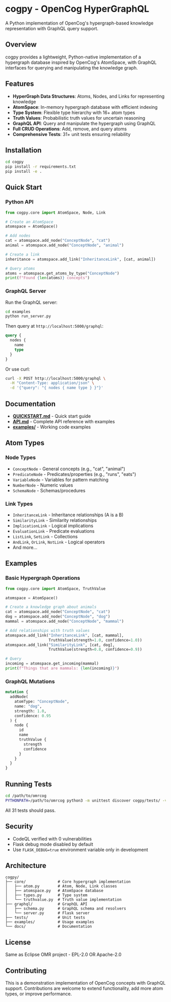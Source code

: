 # cogpy - OpenCog HyperGraphQL

A Python implementation of OpenCog's hypergraph-based knowledge representation with GraphQL query support.

## Overview

cogpy provides a lightweight, Python-native implementation of a hypergraph database inspired by OpenCog's AtomSpace, with GraphQL interfaces for querying and manipulating the knowledge graph.

## Features

- **HyperGraph Data Structures**: Atoms, Nodes, and Links for representing knowledge
- **AtomSpace**: In-memory hypergraph database with efficient indexing
- **Type System**: Flexible type hierarchy with 16+ atom types
- **Truth Values**: Probabilistic truth values for uncertain reasoning
- **GraphQL API**: Query and manipulate the hypergraph using GraphQL
- **Full CRUD Operations**: Add, remove, and query atoms
- **Comprehensive Tests**: 31+ unit tests ensuring reliability

## Installation

```bash
cd cogpy
pip install -r requirements.txt
pip install -e .
```

## Quick Start

### Python API

```python
from cogpy.core import AtomSpace, Node, Link

# Create an AtomSpace
atomspace = AtomSpace()

# Add nodes
cat = atomspace.add_node("ConceptNode", "cat")
animal = atomspace.add_node("ConceptNode", "animal")

# Create a link
inheritance = atomspace.add_link("InheritanceLink", [cat, animal])

# Query atoms
atoms = atomspace.get_atoms_by_type("ConceptNode")
print(f"Found {len(atoms)} concepts")
```

### GraphQL Server

Run the GraphQL server:

```bash
cd examples
python run_server.py
```

Then query at `http://localhost:5000/graphql`:

```graphql
query {
  nodes {
    name
    type
  }
}
```

Or use curl:

```bash
curl -X POST http://localhost:5000/graphql \
  -H "Content-Type: application/json" \
  -d '{"query": "{ nodes { name type } }"}'
```

## Documentation

- **[QUICKSTART.md](QUICKSTART.md)** - Quick start guide
- **[API.md](API.md)** - Complete API reference with examples
- **[examples/](examples/)** - Working code examples

## Atom Types

### Node Types
- `ConceptNode` - General concepts (e.g., "cat", "animal")
- `PredicateNode` - Predicates/properties (e.g., "runs", "eats")
- `VariableNode` - Variables for pattern matching
- `NumberNode` - Numeric values
- `SchemaNode` - Schemas/procedures

### Link Types
- `InheritanceLink` - Inheritance relationships (A is a B)
- `SimilarityLink` - Similarity relationships
- `ImplicationLink` - Logical implications
- `EvaluationLink` - Predicate evaluations
- `ListLink`, `SetLink` - Collections
- `AndLink`, `OrLink`, `NotLink` - Logical operators
- And more...

## Examples

### Basic Hypergraph Operations

```python
from cogpy.core import AtomSpace, TruthValue

atomspace = AtomSpace()

# Create a knowledge graph about animals
cat = atomspace.add_node("ConceptNode", "cat")
dog = atomspace.add_node("ConceptNode", "dog")
mammal = atomspace.add_node("ConceptNode", "mammal")

# Add relationships with truth values
atomspace.add_link("InheritanceLink", [cat, mammal], 
                   TruthValue(strength=1.0, confidence=1.0))
atomspace.add_link("SimilarityLink", [cat, dog],
                   TruthValue(strength=0.8, confidence=0.9))

# Query
incoming = atomspace.get_incoming(mammal)
print(f"Things that are mammals: {len(incoming)}")
```

### GraphQL Mutations

```graphql
mutation {
  addNode(
    atomType: "ConceptNode",
    name: "dog",
    strength: 1.0,
    confidence: 0.95
  ) {
    node {
      id
      name
      truthValue {
        strength
        confidence
      }
    }
  }
}
```

## Running Tests

```bash
cd /path/to/omrcog
PYTHONPATH=/path/to/omrcog python3 -m unittest discover cogpy/tests/ -v
```

All 31 tests should pass.

## Security

- CodeQL verified with 0 vulnerabilities
- Flask debug mode disabled by default
- Use `FLASK_DEBUG=true` environment variable only in development

## Architecture

```
cogpy/
├── core/              # Core hypergraph implementation
│   ├── atom.py        # Atom, Node, Link classes
│   ├── atomspace.py   # AtomSpace database
│   ├── types.py       # Type system
│   └── truthvalue.py  # Truth value implementation
├── graphql/           # GraphQL API
│   ├── schema.py      # GraphQL schema and resolvers
│   └── server.py      # Flask server
├── tests/             # Unit tests
├── examples/          # Usage examples
└── docs/              # Documentation
```

## License

Same as Eclipse OMR project - EPL-2.0 OR Apache-2.0

## Contributing

This is a demonstration implementation of OpenCog concepts with GraphQL support.
Contributions are welcome to extend functionality, add more atom types, or improve performance.
